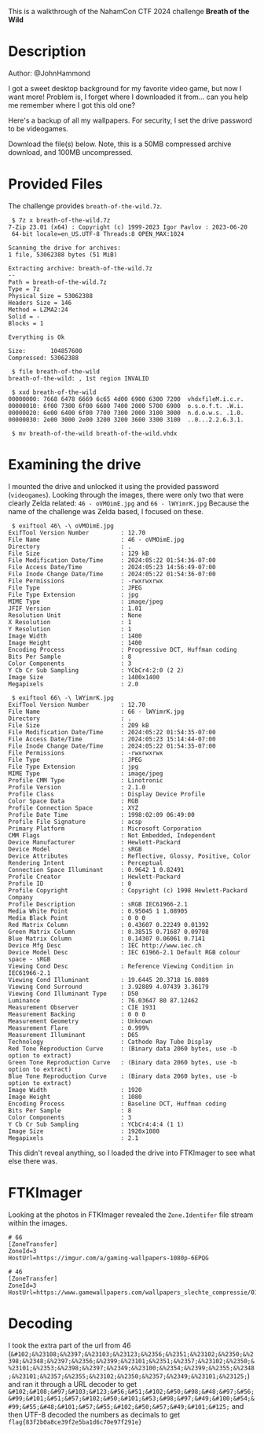 This is a walkthrough of the NahamCon CTF 2024 challenge **Breath of the Wild**

# Description
Author: @JohnHammond

I got a sweet desktop background for my favorite video game, but now I want more! Problem is, I forget where I downloaded it from... can you help me remember where I got this old one?

Here's a backup of all my wallpapers. For security, I set the drive password to be videogames.

Download the file(s) below. Note, this is a 50MB compressed archive download, and 100MB uncompressed.

# Provided Files
The challenge provides `breath-of-the-wild.7z`. 

```
 $ 7z x breath-of-the-wild.7z
7-Zip 23.01 (x64) : Copyright (c) 1999-2023 Igor Pavlov : 2023-06-20
 64-bit locale=en_US.UTF-8 Threads:8 OPEN_MAX:1024

Scanning the drive for archives:
1 file, 53062388 bytes (51 MiB)

Extracting archive: breath-of-the-wild.7z
--
Path = breath-of-the-wild.7z
Type = 7z
Physical Size = 53062388
Headers Size = 146
Method = LZMA2:24
Solid = -
Blocks = 1

Everything is Ok

Size:       104857600
Compressed: 53062388

 $ file breath-of-the-wild
breath-of-the-wild: , 1st region INVALID

 $ xxd breath-of-the-wild
00000000: 7668 6478 6669 6c65 4d00 6900 6300 7200  vhdxfileM.i.c.r.
00000010: 6f00 7300 6f00 6600 7400 2000 5700 6900  o.s.o.f.t. .W.i.
00000020: 6e00 6400 6f00 7700 7300 2000 3100 3000  n.d.o.w.s. .1.0.
00000030: 2e00 3000 2e00 3200 3200 3600 3300 3100  ..0...2.2.6.3.1.

 $ mv breath-of-the-wild breath-of-the-wild.vhdx
```

# Examining the drive
I mounted the drive and unlocked it using the provided password (`videogames`). 
Looking through the images, there were only two that were clearly Zelda related: `46 - oVMOimE.jpg` and `66 - lWYimrK.jpg`
Because the name of the challenge was Zelda based, I focused on these. 

```
 $ exiftool 46\ -\ oVMOimE.jpg
ExifTool Version Number         : 12.70
File Name                       : 46 - oVMOimE.jpg
Directory                       : .
File Size                       : 129 kB
File Modification Date/Time     : 2024:05:22 01:54:36-07:00
File Access Date/Time           : 2024:05:23 14:56:49-07:00
File Inode Change Date/Time     : 2024:05:22 01:54:36-07:00
File Permissions                : -rwxrwxrwx
File Type                       : JPEG
File Type Extension             : jpg
MIME Type                       : image/jpeg
JFIF Version                    : 1.01
Resolution Unit                 : None
X Resolution                    : 1
Y Resolution                    : 1
Image Width                     : 1400
Image Height                    : 1400
Encoding Process                : Progressive DCT, Huffman coding
Bits Per Sample                 : 8
Color Components                : 3
Y Cb Cr Sub Sampling            : YCbCr4:2:0 (2 2)
Image Size                      : 1400x1400
Megapixels                      : 2.0

 $ exiftool 66\ -\ lWYimrK.jpg
ExifTool Version Number         : 12.70
File Name                       : 66 - lWYimrK.jpg
Directory                       : .
File Size                       : 209 kB
File Modification Date/Time     : 2024:05:22 01:54:35-07:00
File Access Date/Time           : 2024:05:23 15:14:44-07:00
File Inode Change Date/Time     : 2024:05:22 01:54:35-07:00
File Permissions                : -rwxrwxrwx
File Type                       : JPEG
File Type Extension             : jpg
MIME Type                       : image/jpeg
Profile CMM Type                : Linotronic
Profile Version                 : 2.1.0
Profile Class                   : Display Device Profile
Color Space Data                : RGB
Profile Connection Space        : XYZ
Profile Date Time               : 1998:02:09 06:49:00
Profile File Signature          : acsp
Primary Platform                : Microsoft Corporation
CMM Flags                       : Not Embedded, Independent
Device Manufacturer             : Hewlett-Packard
Device Model                    : sRGB
Device Attributes               : Reflective, Glossy, Positive, Color
Rendering Intent                : Perceptual
Connection Space Illuminant     : 0.9642 1 0.82491
Profile Creator                 : Hewlett-Packard
Profile ID                      : 0
Profile Copyright               : Copyright (c) 1998 Hewlett-Packard Company
Profile Description             : sRGB IEC61966-2.1
Media White Point               : 0.95045 1 1.08905
Media Black Point               : 0 0 0
Red Matrix Column               : 0.43607 0.22249 0.01392
Green Matrix Column             : 0.38515 0.71687 0.09708
Blue Matrix Column              : 0.14307 0.06061 0.7141
Device Mfg Desc                 : IEC http://www.iec.ch
Device Model Desc               : IEC 61966-2.1 Default RGB colour space - sRGB
Viewing Cond Desc               : Reference Viewing Condition in IEC61966-2.1
Viewing Cond Illuminant         : 19.6445 20.3718 16.8089
Viewing Cond Surround           : 3.92889 4.07439 3.36179
Viewing Cond Illuminant Type    : D50
Luminance                       : 76.03647 80 87.12462
Measurement Observer            : CIE 1931
Measurement Backing             : 0 0 0
Measurement Geometry            : Unknown
Measurement Flare               : 0.999%
Measurement Illuminant          : D65
Technology                      : Cathode Ray Tube Display
Red Tone Reproduction Curve     : (Binary data 2060 bytes, use -b option to extract)
Green Tone Reproduction Curve   : (Binary data 2060 bytes, use -b option to extract)
Blue Tone Reproduction Curve    : (Binary data 2060 bytes, use -b option to extract)
Image Width                     : 1920
Image Height                    : 1080
Encoding Process                : Baseline DCT, Huffman coding
Bits Per Sample                 : 8
Color Components                : 3
Y Cb Cr Sub Sampling            : YCbCr4:4:4 (1 1)
Image Size                      : 1920x1080
Megapixels                      : 2.1
```

This didn't reveal anything, so I loaded the drive into FTKImager to see what else there was. 

# FTKImager
Looking at the photos in FTKImager revealed the `Zone.Identifer` file stream within the images. 

```
# 66
[ZoneTransfer]
ZoneId=3
HostUrl=https://imgur.com/a/gaming-wallpapers-1080p-6EPQG

# 46
[ZoneTransfer]
ZoneId=3
HostUrl=https://www.gamewallpapers.com/wallpapers_slechte_compressie/01wallpapers/&#102;&%23108;&%2397;&%23103;&%23123;&%2356;&%2351;&%23102;&%2350;&%2398;&%2348;&%2397;&%2356;&%2399;&%23101;&%2351;&%2357;&%23102;&%2350;&%23101;&%2353;&%2398;&%2397;&%2349;&%23100;&%2354;&%2399;&%2355;&%2348;&%23101;&%2357;&%2355;&%23102;&%2350;&%2357;&%2349;&%23101;&%23125;
```
# Decoding
I took the extra part of the url from 46 
(`&#102;&%23108;&%2397;&%23103;&%23123;&%2356;&%2351;&%23102;&%2350;&%2398;&%2348;&%2397;&%2356;&%2399;&%23101;&%2351;&%2357;&%23102;&%2350;&%23101;&%2353;&%2398;&%2397;&%2349;&%23100;&%2354;&%2399;&%2355;&%2348;&%23101;&%2357;&%2355;&%23102;&%2350;&%2357;&%2349;&%23101;&%23125;`)
and ran it through a URL decoder to get `&#102;&#108;&#97;&#103;&#123;&#56;&#51;&#102;&#50;&#98;&#48;&#97;&#56;&#99;&#101;&#51;&#57;&#102;&#50;&#101;&#53;&#98;&#97;&#49;&#100;&#54;&#99;&#55;&#48;&#101;&#57;&#55;&#102;&#50;&#57;&#49;&#101;&#125;`
and then UTF-8 decoded the numbers as decimals to get `flag{83f2b0a8ce39f2e5ba1d6c70e97f291e}`
